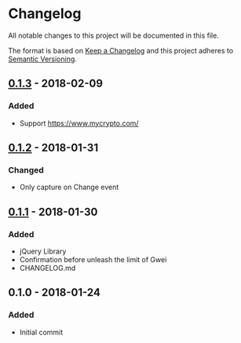 # Changelog
All notable changes to this project will be documented in this file.

The format is based on [Keep a Changelog](http://keepachangelog.com/en/1.0.0/)
and this project adheres to [Semantic Versioning](http://semver.org/spec/v2.0.0.html).

## [0.1.3] - 2018-02-09
### Added
- Support https://www.mycrypto.com/

## [0.1.2] - 2018-01-31
### Changed
- Only capture on Change event

## [0.1.1] - 2018-01-30
### Added
- jQuery Library
- Confirmation before unleash the limit of Gwei
- CHANGELOG.md

## 0.1.0 - 2018-01-24
### Added
- Initial commit

[0.1.3]: https://github.com/nessgor/mew-gwei-limit/compare/v0.1.2...v0.1.3
[0.1.2]: https://github.com/nessgor/mew-gwei-limit/compare/v0.1.1...v0.1.2
[0.1.1]: https://github.com/nessgor/mew-gwei-limit/compare/v0.1.0...v0.1.1
